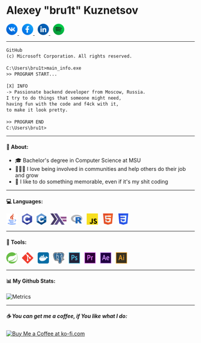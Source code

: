 # Alexey "bru1t" Kuznetsov


<a href="https://vk.com/bru1t" target="_blank" title="VK Page">
  <img height="30" alt="[VK Logo]" src="materials/media-icons/vk-circle-512x512.png" />
</a> &nbsp;

<a href="https://www.facebook.com/lexey.ov" target="_blank" title="Facebook Page">
  <img height="30" alt="[Facebook Logo]" src="materials/media-icons/facebook-circle-512x512.png" />
</a> &nbsp;

<a href="https://www.linkedin.com/in/bru1t" target="_blank" title="LinkedIn Page">
  <img height="30" alt="[LinkedIn Logo]" src="materials/media-icons/linkedin-circle-512x512.png" />
</a> &nbsp;

<a href="https://open.spotify.com/user/qlfeqhdjkznrcggijvyidxohq?si=42d180591660430a" target="_blank" title="Spotify Page">
  <img height="30" alt="[Spotify Logo]" src="materials/media-icons/spotify-circle-512x512.png" />
</a>

---

```
GitHub
(c) Microsoft Corporation. All rights reserved.

C:\Users\bru1t>main_info.exe
>> PROGRAM START...

[X] INFO
-> Passionate backend developer from Moscow, Russia.
I try to do things that someone might need,
having fun with the code and f4ck with it,
to make it look pretty.

>> PROGRAM END
C:\Users\bru1t>
```

---

#### 🤔 About:
- 🎓 Bachelor's degree in Computer Science at MSU
- 👨‍👦‍👦 I love being involved in communities and help others do their job and grow
- 🤘 I like to do something memorable, even if it's my shit coding

---

#### 💻 Languages:

<img height="30" alt="[Java Logo]" src="materials/lang-icons/java-512x512.png" /> &nbsp;
<img height="30" alt="[C Logo]" src="materials/lang-icons/c-464x512.png" /> &nbsp;
<img height="30" alt="[C++ Logo]" src="materials/lang-icons/cpp-440x512.png" /> &nbsp;
<img height="30" alt="[Haskell Logo]" src="materials/lang-icons/haskell-728x512.png" /> &nbsp;
<img height="30" alt="[R Logo]" src="materials/lang-icons/r-project-icon.svg" /> &nbsp;
<img height="30" alt="[JavaScript Logo]" src="materials/lang-icons/javascript-icon.svg" /> &nbsp;
<img height="30" alt="[HTML5 Logo]" src="materials/lang-icons/html5-icon.svg" /> &nbsp;
<img height="30" alt="[CSS3 Logo]" src="materials/lang-icons/css-icon.svg" />

---

#### 🧰 Tools:

<img height="30" alt="[Spring Logo]" src="materials/tools-icons/springio-icon.svg" /> &nbsp;
<img height="30" alt="[Git Logo]" src="materials/tools-icons/git-scm-icon.svg" /> &nbsp;
<img height="30" alt="[Docker Logo]" src="materials/tools-icons/docker-tile.svg" /> &nbsp;
<img height="30" alt="[PostgreSQL Logo]" src="materials/tools-icons/postgresql-icon.svg" /> &nbsp;
<img height="30" alt="[Photoshop Logo]" src="materials/tools-icons/photoshop-512x512.png" /> &nbsp;
<img height="30" alt="[Premier Pro Logo]" src="materials/tools-icons/premierpro-512x512.png" /> &nbsp;
<img height="30" alt="[After Effects Logo]" src="materials/tools-icons/aftereffects-512x512.png" /> &nbsp;
<img height="30" alt="[Illustrator Logo]" src="materials/tools-icons/illustrator-512x512.png" />

---

#### 📊 My Github Stats:

![Metrics](https://metrics.lecoq.io/bru1t?template=classic&base.header=0&base.activity=0&base.community=0&languages=1&languages.limit=8&languages.sections=most-used&languages.colors=github&languages.threshold=0%25&languages.indepth=false&languages.analysis.timeout=15&languages.categories=markup%2C%20programming&languages.recent.categories=markup%2C%20programming&languages.recent.load=300&languages.recent.days=14&config.timezone=Europe%2FMoscow)

---

##### ☕ You can get me a coffee, if You like what I do:

<a href='https://ko-fi.com/Q5Q54N1H4' target='_blank'><img height="42" border="0" src='https://cdn.ko-fi.com/cdn/kofi3.png?v=2' alt='Buy Me a Coffee at ko-fi.com'></a>
